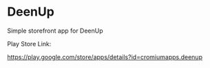 # DeenUp
Simple storefront app for DeenUp


Play Store Link:

https://play.google.com/store/apps/details?id=cromiumapps.deenup

